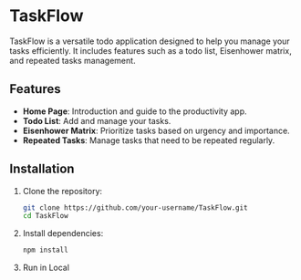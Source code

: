 # TaskFlow

TaskFlow is a versatile todo application designed to help you manage your tasks efficiently. It includes features such as a todo list, Eisenhower matrix, and repeated tasks management.

## Features

- **Home Page**: Introduction and guide to the productivity app.
- **Todo List**: Add and manage your tasks.
- **Eisenhower Matrix**: Prioritize tasks based on urgency and importance.
- **Repeated Tasks**: Manage tasks that need to be repeated regularly.

## Installation

1. Clone the repository:
   ```sh
   git clone https://github.com/your-username/TaskFlow.git
   cd TaskFlow

2. Install dependencies:
   ```sh
   npm install
   
3. Run in Local
   ```npm run dev